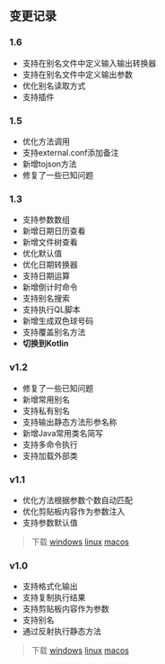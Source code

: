 ## 变更记录

### 1.6

- 支持在别名文件中定义输入输出转换器
- 支持在别名文件中定义输出参数
- 优化别名读取方式
- 支持插件

### 1.5

- 优化方法调用
- 支持external.conf添加备注
- 新增tojson方法
- 修复了一些已知问题

### 1.3

- 支持参数数组
- 新增日期日历查看
- 新增文件树查看
- 优化默认值
- 优化日期转换器
- 支持日期运算
- 新增倒计时命令
- 支持别名搜索
- 支持执行QL脚本
- 新增生成双色球号码
- 支持覆盖别名方法
- **切换到Kotlin**

### v1.2

- 修复了一些已知问题
- 新增常用别名
- 支持私有别名
- 支持输出静态方法形参名称
- 新增Java常用类名简写
- 支持多命令执行
- 支持加载外部类

### v1.1

- 优化方法根据参数个数自动匹配
- 优化剪贴板内容作为参数注入
- 支持参数默认值

> 下载 [windows](http://share.qiniu.easepan.xyz/tool/hutool/windows-1.1.zip) [linux](http://share.qiniu.easepan.xyz/tool/hutool/linux-1.1.zip) [macos](http://share.qiniu.easepan.xyz/tool/hutool/darwin-1.1.zip)

### v1.0

- 支持格式化输出
- 支持复制执行结果
- 支持剪贴板内容作为参数
- 支持别名
- 通过反射执行静态方法

> 下载 [windows](http://share.qiniu.easepan.xyz/tool/hutool/windows-1.0.zip) [linux](http://share.qiniu.easepan.xyz/tool/hutool/linux-1.0.zip) [macos](http://share.qiniu.easepan.xyz/tool/hutool/darwin-1.0.zip)
